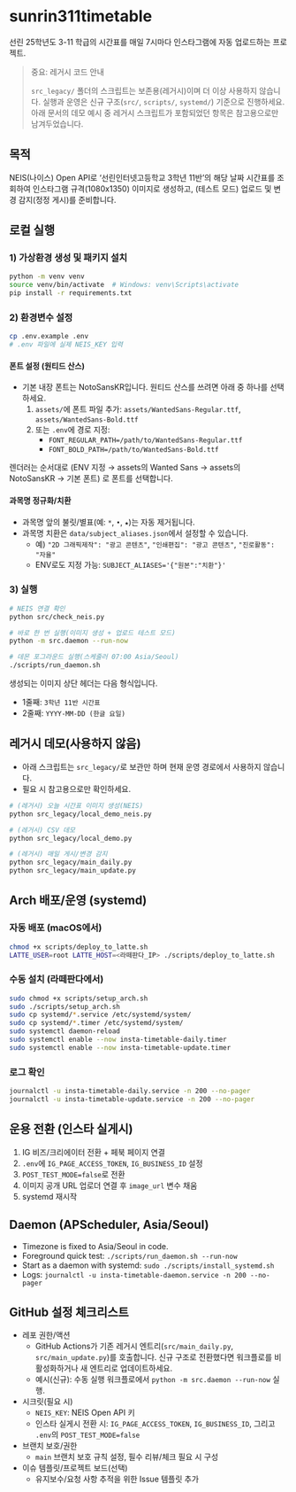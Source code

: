 # sunrin311timetable

선린 25학년도 3-11 학급의 시간표를 매일 7시마다 인스타그램에 자동 업로드하는 프로젝트.

> 중요: 레거시 코드 안내
> 
> `src_legacy/` 폴더의 스크립트는 보존용(레거시)이며 더 이상 사용하지 않습니다. 실행과 운영은 신규 구조(`src/`, `scripts/`, `systemd/`) 기준으로 진행하세요. 아래 문서의 데모 예시 중 레거시 스크립트가 포함되었던 항목은 참고용으로만 남겨두었습니다.

## 목적
NEIS(나이스) Open API로 ‘선린인터넷고등학교 3학년 11반’의 해당 날짜 시간표를 조회하여 인스타그램 규격(1080x1350) 이미지로 생성하고, (테스트 모드) 업로드 및 변경 감지(정정 게시)를 준비합니다.

## 로컬 실행

### 1) 가상환경 생성 및 패키지 설치
```bash
python -m venv venv
source venv/bin/activate  # Windows: venv\Scripts\activate
pip install -r requirements.txt
```

### 2) 환경변수 설정
```bash
cp .env.example .env
# .env 파일에 실제 NEIS_KEY 입력
```

#### 폰트 설정 (원티드 산스)
- 기본 내장 폰트는 NotoSansKR입니다. 원티드 산스를 쓰려면 아래 중 하나를 선택하세요.
  1) `assets/`에 폰트 파일 추가: `assets/WantedSans-Regular.ttf`, `assets/WantedSans-Bold.ttf`
  2) 또는 `.env`에 경로 지정:
     - `FONT_REGULAR_PATH=/path/to/WantedSans-Regular.ttf`
     - `FONT_BOLD_PATH=/path/to/WantedSans-Bold.ttf`

렌더러는 순서대로 (ENV 지정 → assets의 Wanted Sans → assets의 NotoSansKR → 기본 폰트) 로 폰트를 선택합니다.

#### 과목명 정규화/치환
- 과목명 앞의 불릿/별표(예: `*`, `•`, `★`)는 자동 제거됩니다.
- 과목명 치환은 `data/subject_aliases.json`에서 설정할 수 있습니다.
  - 예) `"2D 그래픽제작": "광고 콘텐츠"`, `"인쇄편집": "광고 콘텐츠"`, `"진로활동": "자율"`
  - ENV로도 지정 가능: `SUBJECT_ALIASES='{"원본":"치환"}'`

### 3) 실행
```bash
# NEIS 연결 확인
python src/check_neis.py

# 바로 한 번 실행(이미지 생성 + 업로드 테스트 모드)
python -m src.daemon --run-now

# 데몬 포그라운드 실행(스케줄러 07:00 Asia/Seoul)
./scripts/run_daemon.sh
```

생성되는 이미지 상단 헤더는 다음 형식입니다.
- 1줄째: `3학년 11반 시간표`
- 2줄째: `YYYY-MM-DD (한글 요일)`

## 레거시 데모(사용하지 않음)
- 아래 스크립트는 `src_legacy/`로 보관만 하며 현재 운영 경로에서 사용하지 않습니다.
- 필요 시 참고용으로만 확인하세요.

```bash
# (레거시) 오늘 시간표 이미지 생성(NEIS)
python src_legacy/local_demo_neis.py

# (레거시) CSV 데모
python src_legacy/local_demo.py

# (레거시) 매일 게시/변경 감지
python src_legacy/main_daily.py
python src_legacy/main_update.py
```

## Arch 배포/운영 (systemd)

### 자동 배포 (macOS에서)
```bash
chmod +x scripts/deploy_to_latte.sh
LATTE_USER=root LATTE_HOST=<라떼판다_IP> ./scripts/deploy_to_latte.sh
```

### 수동 설치 (라떼판다에서)
```bash
sudo chmod +x scripts/setup_arch.sh
sudo ./scripts/setup_arch.sh
sudo cp systemd/*.service /etc/systemd/system/
sudo cp systemd/*.timer /etc/systemd/system/
sudo systemctl daemon-reload
sudo systemctl enable --now insta-timetable-daily.timer
sudo systemctl enable --now insta-timetable-update.timer
```

### 로그 확인
```bash
journalctl -u insta-timetable-daily.service -n 200 --no-pager
journalctl -u insta-timetable-update.service -n 200 --no-pager
```

## 운용 전환 (인스타 실게시)
1. IG 비즈/크리에이터 전환 + 페북 페이지 연결
2. `.env`에 `IG_PAGE_ACCESS_TOKEN`, `IG_BUSINESS_ID` 설정
3. `POST_TEST_MODE=false`로 전환
4. 이미지 공개 URL 업로더 연결 후 `image_url` 변수 채움
5. systemd 재시작


## Daemon (APScheduler, Asia/Seoul)

- Timezone is fixed to Asia/Seoul in code.
- Foreground quick test: `./scripts/run_daemon.sh --run-now`
- Start as a daemon with systemd: `sudo ./scripts/install_systemd.sh`
- Logs: `journalctl -u insta-timetable-daemon.service -n 200 --no-pager`

## GitHub 설정 체크리스트

- 레포 권한/액션
  - GitHub Actions가 기존 레거시 엔트리(`src/main_daily.py`, `src/main_update.py`)를 호출합니다. 신규 구조로 전환했다면 워크플로를 비활성화하거나 새 엔트리로 업데이트하세요.
  - 예시(신규): 수동 실행 워크플로에서 `python -m src.daemon --run-now` 실행.
- 시크릿(필요 시)
  - `NEIS_KEY`: NEIS Open API 키
  - 인스타 실게시 전환 시: `IG_PAGE_ACCESS_TOKEN`, `IG_BUSINESS_ID`, 그리고 `.env`의 `POST_TEST_MODE=false`
- 브랜치 보호/권한
  - `main` 브랜치 보호 규칙 설정, 필수 리뷰/체크 필요 시 구성
- 이슈 템플릿/프로젝트 보드(선택)
  - 유지보수/요청 사항 추적을 위한 Issue 템플릿 추가
